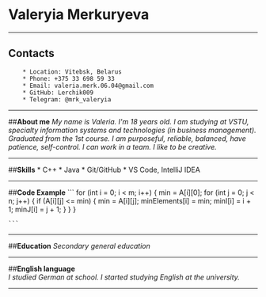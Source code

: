 # __Valeryia Merkuryeva__
----------

## __Contacts__
        * Location: Vitebsk, Belarus
        * Phone: +375 33 698 59 33
        * Email: valeria.merk.06.04@gmail.com
        * GitHub: Lerchik009
        * Telegram: @mrk_valeryia
        
---------

##__About me__
    _My name is Valeria. I'm 18 years old. I am studying at VSTU, specialty information systems and technologies (in business management). Graduated from the 1st course. I am purposeful, reliable, balanced, have patience, self-control. I can work in a team. I like to be creative._
    
-------

##__Skills__
        * C++
        * Java
        * Git/GitHub
        * VS Code, IntelliJ IDEA
        
---------

##__Code Example__
    ```
    for (int i = 0; i < m; i++) { 
        min = A[i][0]; 
        for (int j = 0; j < n; j++) { 
              if (A[i][j] <= min) { 
              min = A[i][j]; 
              minElements[i] = min; 
              minI[i] = i + 1; 
              minJ[i] = j + 1; 
         } 
      } 
   } 

    ```
--------

##__Education__
    _Secondary general education_
    
----------

##__English language__  
    _I studied German at school. I started studying English at the university._
    
----------
